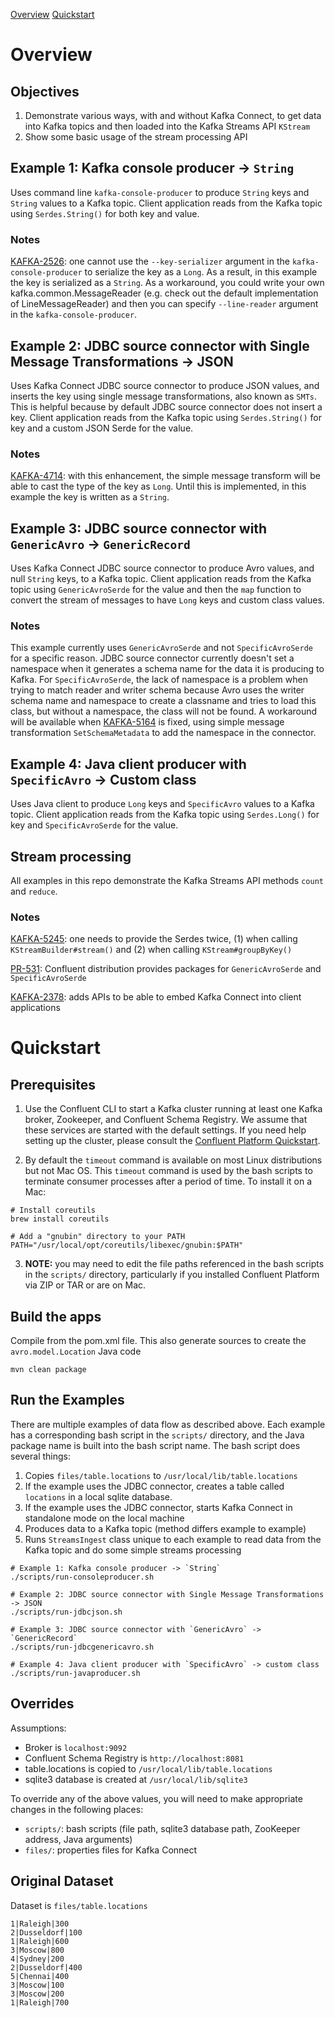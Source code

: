 [Overview](#overview)
[Quickstart](#quickstart)


# Overview

## Objectives
1. Demonstrate various ways, with and without Kafka Connect, to get data into Kafka topics and then loaded into the Kafka Streams API `KStream`
2. Show some basic usage of the stream processing API

## Example 1: Kafka console producer -> `String`

Uses command line `kafka-console-producer` to produce `String` keys and `String` values to a Kafka topic.
Client application reads from the Kafka topic using `Serdes.String()` for both key and value.

### Notes

[KAFKA-2526](https://issues.apache.org/jira/browse/KAFKA-2526): one cannot use the `--key-serializer` argument in the `kafka-console-producer` to serialize the key as a `Long`. As a result, in this example the key is serialized as a `String`. As a workaround, you could write your own kafka.common.MessageReader (e.g. check out the default implementation of LineMessageReader) and then you can specify `--line-reader` argument in the `kafka-console-producer`.

## Example 2: JDBC source connector with Single Message Transformations -> JSON

Uses Kafka Connect JDBC source connector to produce JSON values, and inserts the key using single message transformations, also known as `SMTs`. This is helpful because by default JDBC source connector does not insert a key.
Client application reads from the Kafka topic using `Serdes.String()` for key and a custom JSON Serde for the value.

### Notes

[KAFKA-4714](https://github.com/apache/kafka/pull/2458): with this enhancement, the simple message transform will be able to cast the type of the key as `Long`. Until this is implemented, in this example the key is written as a `String`.

## Example 3: JDBC source connector with `GenericAvro` -> `GenericRecord`

Uses Kafka Connect JDBC source connector to produce Avro values, and null `String` keys, to a Kafka topic.
Client application reads from the Kafka topic using `GenericAvroSerde` for the value and then the `map` function to convert the stream of messages to have `Long` keys and custom class values.

### Notes

This example currently uses `GenericAvroSerde` and not `SpecificAvroSerde` for a specific reason. JDBC source connector currently doesn't set a namespace when it generates a schema name for the data it is producing to Kafka. For `SpecificAvroSerde`, the lack of namespace is a problem when trying to match reader and writer schema because Avro uses the writer schema name and namespace to create a classname and tries to load this class, but without a namespace, the class will not be found. A workaround will be available when [KAFKA-5164](https://issues.apache.org/jira/browse/KAFKA-5164) is fixed, using simple message transformation `SetSchemaMetadata` to add the namespace in the connector.

## Example 4: Java client producer with `SpecificAvro` -> Custom class

Uses Java client to produce `Long` keys and `SpecificAvro` values to a Kafka topic.
Client application reads from the Kafka topic using `Serdes.Long()` for key and `SpecificAvroSerde` for the value.

## Stream processing

All examples in this repo demonstrate the Kafka Streams API methods `count` and `reduce`.

### Notes

[KAFKA-5245](https://issues.apache.org/jira/browse/KAFKA-5245): one needs to provide the Serdes twice, (1) when calling `KStreamBuilder#stream()` and (2) when calling `KStream#groupByKey()`

[PR-531](https://github.com/confluentinc/schema-registry/pull/531): Confluent distribution provides packages for `GenericAvroSerde` and `SpecificAvroSerde`

[KAFKA-2378](https://issues.apache.org/jira/browse/KAFKA-2378): adds APIs to be able to embed Kafka Connect into client applications

# Quickstart

## Prerequisites

1. Use the Confluent CLI to start a Kafka cluster running at least one Kafka broker, Zookeeper, and Confluent Schema Registry. We assume that these services are started with the default settings. If you need help setting up the cluster, please consult the [Confluent Platform Quickstart](http://docs.confluent.io/current/quickstart.html).

2. By default the `timeout` command is available on most Linux distributions but not Mac OS. This `timeout` command is used by the bash scripts to terminate consumer processes after a period of time. To install it on a Mac:

```shell
# Install coreutils
brew install coreutils

# Add a "gnubin" directory to your PATH
PATH="/usr/local/opt/coreutils/libexec/gnubin:$PATH"
```

3. **NOTE:** you may need to edit the file paths referenced in the bash scripts in the `scripts/` directory, particularly if you installed Confluent Platform via ZIP or TAR or are on Mac.

## Build the apps

Compile from the pom.xml file. This also generate sources to create the `avro.model.Location` Java code

```shell
mvn clean package
```

## Run the Examples

There are multiple examples of data flow as described above. Each example has a corresponding bash script in the `scripts/` directory, and the Java package name is built into the bash script name. The bash script does several things:
1. Copies `files/table.locations` to `/usr/local/lib/table.locations`
2. If the example uses the JDBC connector, creates a table called `locations` in a local sqlite database.
3. If the example uses the JDBC connector, starts Kafka Connect in standalone mode on the local machine
3. Produces data to a Kafka topic (method differs example to example)
4. Runs `StreamsIngest` class unique to each example to read data from the Kafka topic and do some simple streams processing

```shell
# Example 1: Kafka console producer -> `String`
./scripts/run-consoleproducer.sh

# Example 2: JDBC source connector with Single Message Transformations -> JSON
./scripts/run-jdbcjson.sh

# Example 3: JDBC source connector with `GenericAvro` -> `GenericRecord`
./scripts/run-jdbcgenericavro.sh

# Example 4: Java client producer with `SpecificAvro` -> custom class
./scripts/run-javaproducer.sh
```

## Overrides

Assumptions:
* Broker is `localhost:9092`
* Confluent Schema Registry is `http://localhost:8081`
* table.locations is copied to `/usr/local/lib/table.locations`
* sqlite3 database is created at `/usr/local/lib/sqlite3`

To override any of the above values, you will need to make appropriate changes in the following places:
* `scripts/`: bash scripts (file path, sqlite3 database path, ZooKeeper address, Java arguments)
* `files/`: properties files for Kafka Connect

## Original Dataset

Dataset is `files/table.locations`

```
1|Raleigh|300
2|Dusseldorf|100
1|Raleigh|600
3|Moscow|800
4|Sydney|200
2|Dusseldorf|400
5|Chennai|400
3|Moscow|100
3|Moscow|200
1|Raleigh|700
```
